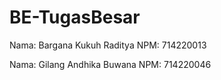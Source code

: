 # BE-TugasBesar

Nama: Bargana Kukuh Raditya
NPM: 714220013

Nama: Gilang Andhika Buwana
NPM: 714220046